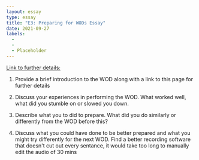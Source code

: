 ```yaml
---
layout: essay
type: essay
title: "E3: Preparing for WODs Essay"
date: 2021-09-27
labels:
  - 
  - 
  - Placeholder
--- 
```

[Link to further details:](https://dport96.github.io/ITM352/morea/060.expressions-operators/experience-preparing-for-WOD.html)
1) Provide a brief introduction to the WOD along with a link to this page for further details

2) Discuss your experiences in performing the WOD. What worked well, what did you stumble on or slowed you down.

3) Describe what you to did to prepare. What did you do similarly or differently from the WOD before this?

4) Discuss what you could have done to be better prepared and what you might try differently for the next WOD.
 Find a better recording software that doesn't cut out every sentance, it would take too long to manually edit the audio of 30 mins
